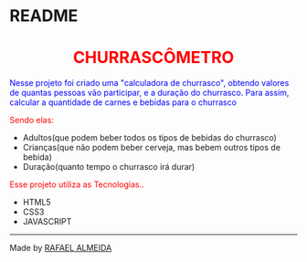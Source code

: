 # README

<h1 align="center" style="color: red;">CHURRASCÔMETRO</h1>

<p style="color:blue;">Nesse projeto foi criado uma "calculadora de churrasco", obtendo valores de quantas pessoas vão participar, e a duração do churrasco. Para assim, calcular a quantidade de carnes e bebidas para o churrasco</p>


<p style="color: red;">Sendo elas:</p>
<ul>
    <li>Adultos(que podem beber todos os tipos de bebidas do churrasco)</li>
    <li>Crianças(que não podem beber cerveja, mas bebem outros tipos de bebida)</li>
    <li>Duração(quanto tempo o churrasco irá durar)</li>
</ul>


<p style="color: red;">Esse projeto utiliza as Tecnologias..</p>
<ul>
    <li>HTML5</li>
    <li>CSS3</li>
    <li>JAVASCRIPT</li>
</ul>

---

Made by <a href="https://github.com/rafaalmeida1">RAFAEL ALMEIDA</a>
